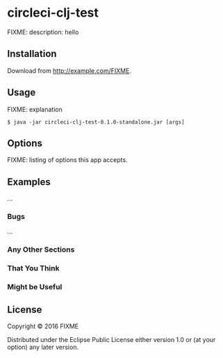 # circleci-clj-test



FIXME: description: hello

## Installation

Download from http://example.com/FIXME.

## Usage

FIXME: explanation

    $ java -jar circleci-clj-test-0.1.0-standalone.jar [args]

## Options

FIXME: listing of options this app accepts.

## Examples

...

### Bugs

...

### Any Other Sections
### That You Think
### Might be Useful

## License

Copyright © 2016 FIXME

Distributed under the Eclipse Public License either version 1.0 or (at
your option) any later version.
